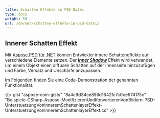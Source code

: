 ```yaml
---
title: Schatten Effekte in PSD Datei
type: docs
weight: 50
url: /de/net/schatten-effekte-in-psd-datei/
---
```


## **Innerer Schatten Effekt**
Mit [Aspose.PSD für .NET](https://products.aspose.com/psd/net) können Entwickler innere Schatteneffekte auf verschiedene Elemente setzen. Der [***Inner Shadow***](https://reference.aspose.com/net/psd/aspose.psd.fileformats.psd.layers.layereffects/innershadoweffect) Effekt wird verwendet, um einem Objekt einen diffusen Schatten auf der Innenseite hinzuzufügen und Farbe, Versatz und Unschärfe anzupassen.

Im Folgenden finden Sie eine Code-Demonstration der genannten Funktionalität.

{{< gist "aspose-com-gists" "8a4c9d34ce856d1642fc7c0ce974175c" "Beispiele-CSharp-Aspose-ModifizierenUndKonvertierenVonBildern-PSD-UnterstuetzungVonInneremSchattenlayerEffekt-UnterstuetzungVonInneremSchattenlayerEffekt.cs" >}}

